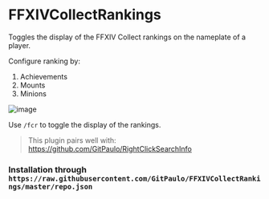 # FFXIVCollectRankings

Toggles the display of the FFXIV Collect rankings on the nameplate of a player.

Configure ranking by:
1. Achievements
2. Mounts
3. Minions

![image](https://github.com/user-attachments/assets/d27390c7-2273-459a-aa25-78ad85860747)

Use `/fcr` to toggle the display of the rankings.

> This plugin pairs well with: https://github.com/GitPaulo/RightClickSearchInfo

### Installation through `https://raw.githubusercontent.com/GitPaulo/FFXIVCollectRankings/master/repo.json`
